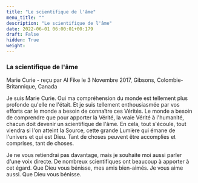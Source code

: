 ```yaml
---
title: "Le scientifique de l'âme"
menu_title: ""
description: "Le scientifique de l'âme"
date: 2022-06-01 06:00:01+00:179
draft: False
hidden: True
weight:
---
```

### La scientifique de l'âme

Marie Curie - reçu par Al Fike le 3 Novembre 2017, Gibsons, Colombie-Britannique, Canada

Je suis Marie Curie. Oui ma compréhension du monde est tellement plus profonde qu'elle ne l'était. Et je suis tellement enthousiasmée par vos efforts car le monde a besoin de connaître ces Vérités. Le monde a besoin de comprendre que pour apporter la Vérité, la vraie Vérité à l'humanité, chacun doit devenir un scientifique de l'âme. En cela, tout s'écoule, tout viendra si l'on atteint la Source, cette grande Lumière qui émane de l'univers et qui est Dieu. Tant de choses peuvent être accomplies et comprises, tant de choses.

Je ne vous retiendrai pas davantage, mais je souhaite moi aussi parler d'une voix directe. De nombreux scientifiques ont beaucoup à apporter à cet égard. Que Dieu vous bénisse, mes amis bien-aimés. Je vous aime aussi. Que Dieu vous bénisse.



